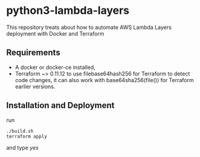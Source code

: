 # python3-lambda-layers
This repository treats about how to automate AWS Lambda Layers deployment with Docker and Terraform

## Requirements
- A docker or docker-ce installed,
- Terraform ~> 0.11.12 to use filebase64hash256 for Terraform to detect code changes, it can also work with base64sha256(file()) for Terraform earlier versions.

## Installation and Deployment

run
```
./build.sh
terraform apply
```
and type _yes_
